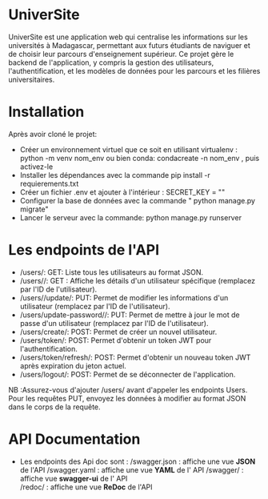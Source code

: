 # UniverSite

UniverSite est une application web qui centralise les informations sur les universités à Madagascar, permettant aux futurs étudiants de naviguer et de choisir leur parcours d'enseignement supérieur. Ce projet gère le backend de l'application, y compris la gestion des utilisateurs, l'authentification, et les modèles de données pour les parcours et les filières universitaires.

# Installation

Après avoir cloné le projet:

- Créer un environnement virtuel que ce soit en utilisant virtualenv : python -m venv nom_env ou bien conda: condacreate -n nom_env , puis activez-le
- Installer les dépendances avec la commande pip install -r requierements.txt
- Créer un fichier .env et ajouter à l'intérieur : SECRET_KEY = ""
- Configurer la base de données avec la commande " python manage.py migrate"
- Lancer le serveur avec la commande: python manage.py runserver

# Les endpoints de l'API

- /users/:
    GET: Liste tous les utilisateurs au format JSON.
- /users/<pk>/:
    GET : Affiche les détails d'un utilisateur spécifique (remplacez <pk> par l'ID de l'utilisateur).
- /users/<pk>/update/:
    PUT: Permet de modifier les informations d'un utilisateur (remplacez <pk> par l'ID de l'utilisateur).
- /users/update-password/<pk>/:
    PUT: Permet de mettre à jour le mot de passe d'un utilisateur (remplacez <pk> par l'ID de l'utilisateur).
- /users/create/:
    POST: Permet de créer un nouvel utilisateur.
- /users/token/:
    POST: Permet d'obtenir un token JWT pour l'authentification.
- /users/token/refresh/:
    POST: Permet d'obtenir un nouveau token JWT après expiration du jeton actuel.
- /users/logout/:
    POST: Permet de se déconnecter de l'application.

NB :Assurez-vous d'ajouter /users/ avant d'appeler les endpoints Users.
    Pour les requêtes PUT, envoyez les données à modifier au format JSON dans le corps de la requête.

# API Documentation

- Les endpoints des Api doc sont :
    /swagger.json : affiche une  vue __JSON__  de l'API
    /swagger.yaml : affiche une  vue __YAML__ de l' API
   /swagger/ : affiche vue __swagger-ui__ de l' API  
    /redoc/ : affiche une vue  __ReDoc__ de l'API